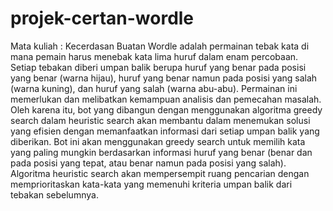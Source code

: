 # projek-certan-wordle
Mata kuliah : Kecerdasan Buatan
Wordle adalah permainan tebak kata di mana pemain harus menebak kata lima huruf dalam enam percobaan. Setiap tebakan diberi umpan balik berupa huruf yang benar pada posisi yang benar (warna hijau), huruf yang benar namun pada posisi yang salah (warna kuning), dan huruf yang salah (warna abu-abu). Permainan ini memerlukan  dan melibatkan kemampuan analisis dan pemecahan masalah. Oleh karena itu, bot yang dibangun dengan menggunakan algoritma greedy search dalam heuristic search akan membantu dalam menemukan solusi yang efisien dengan memanfaatkan informasi dari  setiap umpan balik yang diberikan. Bot ini akan menggunakan greedy search untuk memilih kata yang paling mungkin berdasarkan informasi huruf yang benar (benar dan pada posisi yang tepat, atau benar namun pada posisi yang salah). Algoritma heuristic search akan mempersempit ruang pencarian dengan memprioritaskan kata-kata yang memenuhi kriteria umpan balik dari tebakan sebelumnya.  
